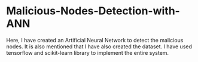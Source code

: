 # Malicious-Nodes-Detection-with-ANN
Here, I have created an Artificial Neural Network to detect the malicious nodes. It is also mentioned that I have also created the dataset. I have used tensorflow and scikit-learn library to implement the entire system. 
